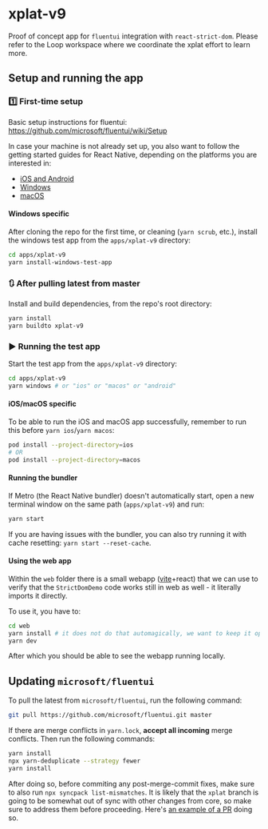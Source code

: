 # xplat-v9

Proof of concept app for `fluentui` integration with `react-strict-dom`. Please refer to the Loop workspace where we coordinate the xplat effort to learn more.

## Setup and running the app

### 1️⃣ First-time setup

Basic setup instructions for fluentui: https://github.com/microsoft/fluentui/wiki/Setup

In case your machine is not already set up, you also want to follow the getting started guides for React Native, depending on the platforms you are interested in:

- [iOS and Android](https://reactnative.dev/docs/environment-setup)
- [Windows](https://microsoft.github.io/react-native-windows/docs/rnw-dependencies)
- [macOS](https://microsoft.github.io/react-native-windows/docs/rnm-dependencies)

#### Windows specific

After cloning the repo for the first time, or cleaning (`yarn scrub`, etc.), install the windows test app from the `apps/xplat-v9` directory:

```sh
cd apps/xplat-v9
yarn install-windows-test-app
```

### 🔃 After pulling latest from master

Install and build dependencies, from the repo's root directory:

```sh
yarn install
yarn buildto xplat-v9
```

### ▶️ Running the test app

Start the test app from the `apps/xplat-v9` directory:

```sh
cd apps/xplat-v9
yarn windows # or "ios" or "macos" or "android"
```

#### iOS/macOS specific

To be able to run the iOS and macOS app successfully, remember to run this before `yarn ios`/`yarn macos`:

```sh
pod install --project-directory=ios
# OR
pod install --project-directory=macos
```

#### Running the bundler

If Metro (the React Native bundler) doesn't automatically start, open a new terminal window on the same path (`apps/xplat-v9`) and run:

```sh
yarn start
```

If you are having issues with the bundler, you can also try running it with cache resetting: `yarn start --reset-cache`.

#### Using the web app

Within the `web` folder there is a small webapp ([vite](https://vitejs.dev/)+react) that we can use to verify that the `StrictDomDemo` code works still in web as well - it literally imports it directly.

To use it, you have to:

```sh
cd web
yarn install # it does not do that automagically, we want to keep it opt-in
yarn dev
```

After which you should be able to see the webapp running locally.

## Updating `microsoft/fluentui`

To pull the latest from `microsoft/fluentui`, run the following command:

```sh
git pull https://github.com/microsoft/fluentui.git master
```

If there are merge conflicts in `yarn.lock`, **accept all incoming** merge conflicts. Then run the following commands:

```sh
yarn install
npx yarn-deduplicate --strategy fewer
yarn install

```

After doing so, before commiting any post-merge-commit fixes, make sure to also run `npx syncpack list-mismatches`. It is likely that the `xplat` branch is going to be somewhat out of sync with other changes from core, so make sure to address them before proceeding. Here's [an example of a PR](https://github.com/microsoft/fluentui/pull/30876) doing so.
